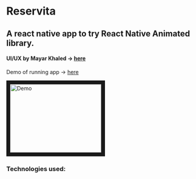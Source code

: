 # Reservita

## A react native app to try React Native Animated library.

#### UI/UX by Mayar Khaled -> [here](https://www.linkedin.com/posts/mayar-khaled-6a88291b0_uiuxdesign-graphicdesignui-adobexd-activity-6701219901975134208-rU6k)

Demo of running app -> [here](https://youtu.be/PB1j-35_uNw)

<a href="http://www.youtube.com/watch?feature=player_embedded&v=PB1j-35_uNw
" target="_blank"><img src="http://img.youtube.com/vi/PB1j-35_uNw/0.jpg" 
alt="Demo" width="240" height="180" border="10" /></a>

### Technologies used:
